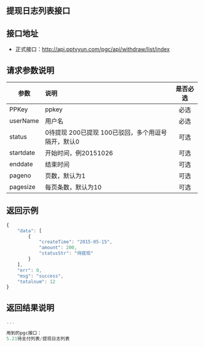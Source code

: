 提现日志列表接口
----------

接口地址
----------
  * 正式接口：http://api.pptvyun.com/pgc/api/withdraw/list/index

请求参数说明
----------
|  参数         |说明          |是否必选|
| ------------- |:-------------|:-----:|
| PPKey      | ppkey |必选|
| userName      | 用户名 |必选    |
| status      | 0待提现 200已提现 100已驳回，多个用逗号隔开，默认0 |可选    |
| startdate      | 开始时间，例20151026 |可选    |
| enddate      | 结束时间 |可选    |
| pageno      | 页数，默认为1 |可选    |
| pagesize      | 每页条数，默认为10 |可选    |
返回示例
----------
```javascript
{
    "data": [
        {
            "createTime": "2015-05-15",
            "amount": 200,
            "statusStr": "待提现"
        }
    ],
    "err": 0,
    "msg": "success",
    "totalnum": 12
}
```

返回结果说明
----------
```javascript
...

用到的pgc接口：
5.21待支付列表/提现日志列表
```